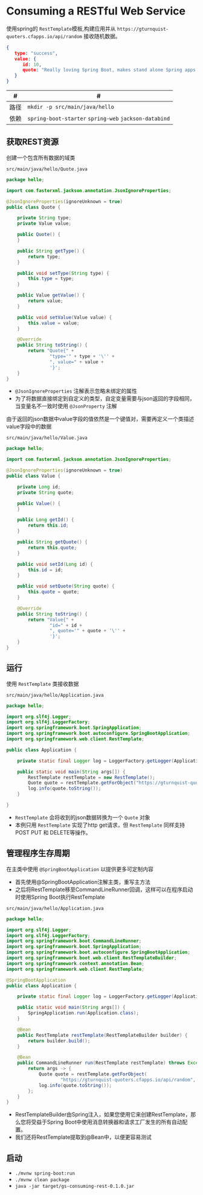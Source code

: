 # Consuming a RESTful Web Service

使用spring的 `RestTemplate`模板,构建应用并从 `https://gturnquist-quoters.cfapps.io/api/random` 接收随机数据。
```json
{
   type: "success",
   value: {
      id: 10,
      quote: "Really loving Spring Boot, makes stand alone Spring apps easy."
   }
}
```

 #|#
--|--
路径|`mkdir -p src/main/java/hello`
依赖|`spring-boot-starter` `spring-web` `jackson-databind`

## 获取REST资源

创建一个包含所有数据的域类

`src/main/java/hello/Quote.java`

```java
package hello;

import com.fasterxml.jackson.annotation.JsonIgnoreProperties;

@JsonIgnoreProperties(ignoreUnknown = true)
public class Quote {

    private String type;
    private Value value;

    public Quote() {
    }

    public String getType() {
        return type;
    }

    public void setType(String type) {
        this.type = type;
    }

    public Value getValue() {
        return value;
    }

    public void setValue(Value value) {
        this.value = value;
    }

    @Override
    public String toString() {
        return "Quote{" +
                "type='" + type + '\'' +
                ", value=" + value +
                '}';
    }
}
```
- `@JsonIgnoreProperties` 注解表示忽略未绑定的属性
- 为了将数据直接绑定到自定义的类型，自定变量需要与json返回的字段相同，当变量名不一致时使用 `@JsonProperty` 注解

由于返回的json数据中value字段的值依然是一个键值对，需要再定义一个类描述value字段中的数据

`src/main/java/hello/Value.java`

```java
package hello;

import com.fasterxml.jackson.annotation.JsonIgnoreProperties;

@JsonIgnoreProperties(ignoreUnknown = true)
public class Value {

    private Long id;
    private String quote;

    public Value() {
    }

    public Long getId() {
        return this.id;
    }

    public String getQuote() {
        return this.quote;
    }

    public void setId(Long id) {
        this.id = id;
    }

    public void setQuote(String quote) {
        this.quote = quote;
    }

    @Override
    public String toString() {
        return "Value{" +
                "id=" + id +
                ", quote='" + quote + '\'' +
                '}';
    }
}
```

## 运行

使用 `RestTemplate` 类接收数据

`src/main/java/hello/Application.java`

```java
package hello;

import org.slf4j.Logger;
import org.slf4j.LoggerFactory;
import org.springframework.boot.SpringApplication;
import org.springframework.boot.autoconfigure.SpringBootApplication;
import org.springframework.web.client.RestTemplate;

public class Application {

    private static final Logger log = LoggerFactory.getLogger(Application.class);

    public static void main(String args[]) {
        RestTemplate restTemplate = new RestTemplate();
        Quote quote = restTemplate.getForObject("https://gturnquist-quoters.cfapps.io/api/random", Quote.class);
        log.info(quote.toString());
    }

}
```
- `RestTemplate` 会将收到的json数据转换为一个 `Quote` 对象
- 本例只用 `RestTemplate` 实现了http get请求，但 `RestTemplate` 同样支持 POST PUT 和 DELETE等操作。

## 管理程序生存周期

在主类中使用 `@SpringBootApplication` 以提供更多可定制内容
- 首先使用@SpringBootApplication注解主类，重写主方法
- 之后将RestTemplate移至CommandLineRunner回调，这样可以在程序启动时使用Spring Boot执行RestTemplate

`src/main/java/hello/Application.java`

```java
package hello;

import org.slf4j.Logger;
import org.slf4j.LoggerFactory;
import org.springframework.boot.CommandLineRunner;
import org.springframework.boot.SpringApplication;
import org.springframework.boot.autoconfigure.SpringBootApplication;
import org.springframework.boot.web.client.RestTemplateBuilder;
import org.springframework.context.annotation.Bean;
import org.springframework.web.client.RestTemplate;

@SpringBootApplication
public class Application {

	private static final Logger log = LoggerFactory.getLogger(Application.class);

	public static void main(String args[]) {
		SpringApplication.run(Application.class);
	}

	@Bean
	public RestTemplate restTemplate(RestTemplateBuilder builder) {
		return builder.build();
	}

	@Bean
	public CommandLineRunner run(RestTemplate restTemplate) throws Exception {
		return args -> {
			Quote quote = restTemplate.getForObject(
					"https://gturnquist-quoters.cfapps.io/api/random", Quote.class);
			log.info(quote.toString());
		};
	}
}
```
- RestTemplateBuilder由Spring注入，如果您使用它来创建RestTemplate，那么您将受益于Spring Boot中使用消息转换器和请求工厂发生的所有自动配置。
- 我们还将RestTemplate提取到@Bean中，以便更容易测试

## 启动

- `./mvnw spring-boot:run`
- `./mvnw clean package`
- `java -jar target/gs-consuming-rest-0.1.0.jar`





